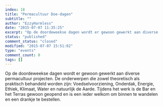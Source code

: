 ```yaml
---
index: 18
title: "Permacultuur Doe-dagen"
subtitle: ""
author: "EzzyHarmless"
date: "2015-07-07 11:35:25"
excerpt: "Op de doordeweekse dagen wordt er gewoon gewerkt aan diverse permacultuur projecten. Tijdens het werk is de Bar en het Terras gewoon geopend en is een ieder welkom om binnen te wandelen en een drankje te bestellen."
status: "published"
comment_status: "closed"
modified: "2015-07-07 15:51:02"
type: "events"
comment_count: 0
tags: []
---
```


Op de doordeweekse dagen wordt er gewoon gewerkt aan diverse permacultuur projecten. De onderwerpen die zowel theoretisch als praktisch behandeld worden zijn: Voedselvoorziening, Onderdak, Energie, Ethiek, Klimaat, Water en natuurlijk de Aarde. Tijdens het werk is de Bar en het Terras gewoon geopend en is een ieder welkom om binnen te wandelen en een drankje te bestellen.